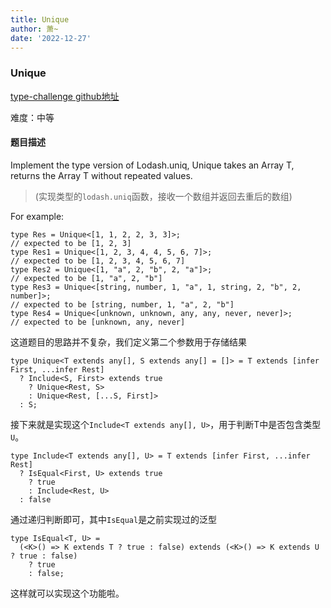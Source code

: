 ```yaml
---
title: Unique
author: 萧~
date: '2022-12-27'
---
```


### Unique

[type-challenge github地址](https://github.com/type-challenges/type-challenges/blob/main/questions/05360-medium-unique/README.md)

难度：中等

#### 题目描述

Implement the type version of Lodash.uniq, Unique takes an Array T, returns the Array T without repeated values.

>(实现类型的```lodash.uniq```函数，接收一个数组并返回去重后的数组)

For example:

```
type Res = Unique<[1, 1, 2, 2, 3, 3]>;
// expected to be [1, 2, 3]
type Res1 = Unique<[1, 2, 3, 4, 4, 5, 6, 7]>;
// expected to be [1, 2, 3, 4, 5, 6, 7]
type Res2 = Unique<[1, "a", 2, "b", 2, "a"]>;
// expected to be [1, "a", 2, "b"]
type Res3 = Unique<[string, number, 1, "a", 1, string, 2, "b", 2, number]>;
// expected to be [string, number, 1, "a", 2, "b"]
type Res4 = Unique<[unknown, unknown, any, any, never, never]>;
// expected to be [unknown, any, never]
```

这道题目的思路并不复杂，我们定义第二个参数用于存储结果

```
type Unique<T extends any[], S extends any[] = []> = T extends [infer First, ...infer Rest]
  ? Include<S, First> extends true
    ? Unique<Rest, S>
    : Unique<Rest, [...S, First]>
  : S;
```

接下来就是实现这个```Include<T extends any[], U>```，用于判断T中是否包含类型```U```。

```
type Include<T extends any[], U> = T extends [infer First, ...infer Rest]
  ? IsEqual<First, U> extends true
    ? true
    : Include<Rest, U>
  : false
```

通过递归判断即可，其中```IsEqual```是之前实现过的泛型

```
type IsEqual<T, U> =
  (<K>() => K extends T ? true : false) extends (<K>() => K extends U ? true : false)
    ? true
    : false;
```

这样就可以实现这个功能啦。
